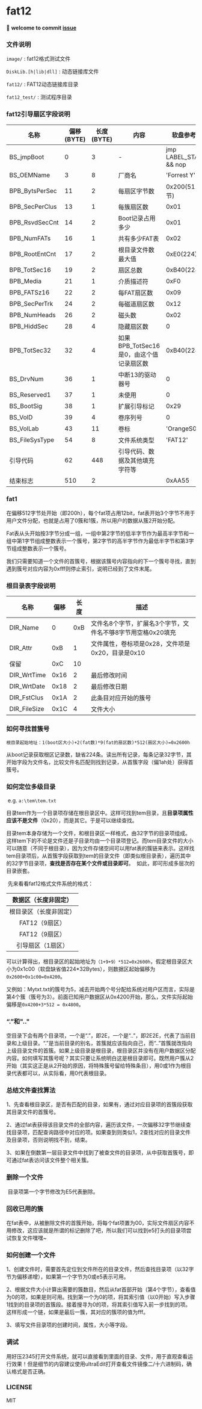 # fat12

​:1234: **welcome to commit [issue](https://github.com/imtypist/fat12/issues/new)**

### 文件说明

`image/` : fat12格式测试文件

`DiskLib.[h|lib|dll]` : 动态链接库文件

`fat12/` : FAT12动态链接库目录

`fat12_test/` : 测试程序目录

### fat12引导扇区字段说明

| 名称             | 偏移(BYTE) | 长度(BYTE) | 内容                         | 软盘参考值                  |
| -------------- | -------- | -------- | -------------------------- | ---------------------- |
| BS_jmpBoot     | 0        | 3        | -                          | jmp LABEL_START && nop |
| BS_OEMName     | 3        | 8        | 厂商名                        | 'Forrest Y'            |
| BPB_BytsPerSec | 11       | 2        | 每扇区字节数                     | 0x200(512字节)           |
| BPB_SecPerClus | 13       | 1        | 每簇扇区数                      | 0x01                   |
| BPB_RsvdSecCnt | 14       | 2        | Boot记录占用多少                 | 0x01                   |
| BPB_NumFATs    | 16       | 1        | 共有多少FAT表                   | 0x02                   |
| BPB_RootEntCnt | 17       | 2        | 根目录文件数最大值                  | 0xE0(224)              |
| BPB_TotSec16   | 19       | 2        | 扇区总数                       | 0xB40(2280)            |
| BPB_Media      | 21       | 1        | 介质描述符                      | 0xF0                   |
| BPB_FATSz16    | 22       | 2        | 每FAT扇区数                    | 0x09                   |
| BPB_SecPerTrk  | 24       | 2        | 每磁道扇区数                     | 0x12                   |
| BPB_NumHeads   | 26       | 2        | 磁头数                        | 0x02                   |
| BPB_HiddSec    | 28       | 4        | 隐藏扇区数                      | 0                      |
| BPB_TotSec32   | 32       | 4        | 如果BPB_TotSec16是0，由这个值记录扇区数 | 0xB40(2280)            |
| BS_DrvNum      | 36       | 1        | 中断13的驱动器号                  | 0                      |
| BS_Reserved1   | 37       | 1        | 未使用                        | 0                      |
| BS_BootSig     | 38       | 1        | 扩展引导标记                     | 0x29                   |
| BS_VolD        | 39       | 4        | 卷序列号                       | 0                      |
| BS_VolLab      | 43       | 11       | 卷标                         | 'OrangeS0.02'          |
| BS_FileSysType | 54       | 8        | 文件系统类型                     | 'FAT12'                |
| 引导代码           | 62       | 448      | 引导代码、数据及其他填充字符等            |                        |
| 结束标志           | 510      | 2        |                            | 0xAA55                 |

### fat1

​	在偏移512字节处开始（即200h），每个fat项占用12bit，fat表开始3个字节不用于用户文件分配，也就是占用了0簇和1簇，所以用户的数据从簇2开始分配。

​	Fat表从头开始按3字节分成一组，一组中第2字节的低半字节作为最高半字节和一组中第1字节组成整数表示一个簇号，第2字节的高半字节作为最低半字节和第3字节组成整数表示一个簇号。

​	我们只需要知道一个文件的首簇号，根据该簇号内容指向的下一个簇号寻找，直到遇到簇号对应内容为0xfff则停止索引，说明已经到了文件末尾。

### 根目录表字段说明

| 名称           | 偏移   | 长度   | 描述                                |
| ------------ | ---- | ---- | --------------------------------- |
| DIR_Name     | 0    | 0xB  | 文件名8个字节，扩展名3个字节，文件名不够8字节用空格0x20填充 |
| DIR_Attr     | 0xB  | 1    | 文件属性，卷标项是0x28，文件项是0x20，目录是0x10    |
| 保留           | 0xC  | 10   |                                   |
| DIR_WrtTime  | 0x16 | 2    | 最后修改时间                            |
| DIR_WrtDate  | 0x18 | 2    | 最后修改日期                            |
| DIR_FstClus  | 0x1A | 2    | 此条目对应开始的簇号                        |
| DIR_FileSize | 0x1C | 4    | 文件大小                              |

### 如何寻找首簇号

​	`根目录起始地址：1(boot区大小)+2(fat数)*9(fat的扇区数)*512(扇区大小)=0x2600h` 

​	从boot记录获取根区记录数，缺省224条。读出所有记录，每条记录32字节，其开始字段为文件名，比较文件名匹配则找到记录，从首簇字段（偏1ah处）获得首簇号。

### 如何定位多级目录

​	e.g. `a:\tem\tem.txt`

​	目录tem作为一个目录项存储在根目录区中。这样可找到tem目录，且**目录项属性应该不是文件**（0x20），而是其它。于是可以继续查找。

​	目录tem本身存储为一个文件，和根目录区一样格式，由32字节的目录项组成。这样tem下的不论是文件还是子目录均由一个目录项登记。而tem目录文件的大小可以随意（不同于根目录），因为文件存储空间可以用fat表的簇链来表示。这样找tem目录项后，从首簇字段获取到tem的目录文件（即类似根目录表），遍历其中的32字节目录项，**查找是否存在某个文件或目录即可**。  如此，即可形成多层次的目录嵌套。

​	先来看看fat12格式文件系统的格式：

| 数据区（长度非固定）  |
| :---------: |
| 根目录区（长度非固定） |
| FAT12（9扇区）  |
| FAT12（9扇区）  |
|  引导扇区（1扇区）  |

​	可以计算得出，根目录区的起始地址为`（1+9+9）*512=0x2600h`，假定根目录区大小为0x1c00（软盘缺省值224*32Bytes），则数据区起始偏移为`0x2600+0x1c00=0x4200`。

​	又例如：Mytxt.txt的簇号为5，减去开始两个号分配给系统对用户区而言，实际是第4个簇（簇号为3）。前面已知用户数据区从0x4200开始，那么，文件实际起始偏移是`0x4200+3*512 = 0x4800`。

### “.”和".."

​	空目录下会有两个目录项，一个是“.”，即2E，一个是“..”，即2E2E，代表了当前目录和上级目录。“.”是当前目录的别名，首簇就应该指向自己，而“..”首簇就改指向上级目录文件的首簇。如果上级目录是根目录，根目录区并没有在用户数据区分配内容。如何填写其簇号呢？其实只要让系统明白这是根目录即可。既然用户簇从2开始（其实这正是从2开始的原因，将特殊簇号留给特殊条目），用0或1作为根目录代表都可以，从实际看，用0代表根目录。

### 总结文件查找算法

1、先查看根目录区，是否有匹配的目录，如果有，通过对应目录项的首簇段获取其目录文件的首簇号。

2、通过fat表获得该目录文件的全部内容，遍历该文件，一次偏移32字节继续查找目录项，匹配查询路径中对应的项。如果查到则类似1，2查找对应的目录文件及目录项，否则说明找不到，结束。

3、如果在倒数第一层目录文件中找到了被查文件的目录项，从中获取首簇号，即可通过fat表访问该文件整个相关簇。

### 删除一个文件

​	目录项第一个字节修改为E5代表删除。

### 回收已用的簇

​	在fat表中，从被删除文件的首簇开始，将每个fat项置为00，实际文件扇区内容不用修改，这应该就是所谓的标记删除了吧，所以我们可以找到e5打头的目录项尝试恢复文件嘿嘿~

### 如何创建一个文件

1、创建文件时，需要首先定位到文件所在的目录文件，然后查找目录项（以32字节为偏移递增），如果第一个字节为0或e5表示可用。

2、根据文件大小计算出需要的簇数目，然后从fat首部开始（第4个字节），查看值为0的项，如果是则可用。找到第一个为0的项，将其索引值（以0开始）写入步骤1找到的目录项的首簇段。接着搜寻为0的项，将其索引值写入前一步找到的项。这样形成一个链，如果是最后一簇，其对应的簇项的值为fff。

3、填写文件目录项的创建时间，属性，大小等字段。

### 调试

用好压2345打开文件系统，就可以直接看到里面的目录、文件，用于直观查看运行效果！但是细节的内容建议使用ultraEdit打开查看文件镜像二/十六进制码，确认格式是否正确。

### LICENSE

MIT

